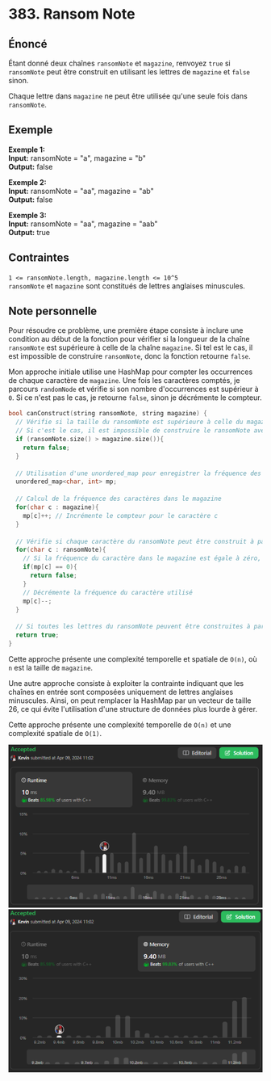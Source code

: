 # 383. Ransom Note

## Énoncé

Étant donné deux chaînes `ransomNote` et `magazine`, renvoyez `true` si `ransomNote` peut être construit en utilisant les lettres de `magazine` et `false` sinon.

Chaque lettre dans `magazine` ne peut être utilisée qu'une seule fois dans `ransomNote`.

## Exemple

**Exemple 1:**  
**Input:** ransomNote = "a", magazine = "b"  
**Output:** false

**Exemple 2:**  
**Input:** ransomNote = "aa", magazine = "ab"  
**Output:** false

**Exemple 3:**  
**Input:** ransomNote = "aa", magazine = "aab"  
**Output:** true

## Contraintes

`1 <= ransomNote.length, magazine.length <= 10^5`  
`ransomNote` et `magazine` sont constitués de lettres anglaises minuscules.

## Note personnelle

Pour résoudre ce problème, une première étape consiste à inclure une condition au début de la fonction pour vérifier si la longueur de la chaîne `ransomNote` est supérieure à celle de la chaîne `magazine`. Si tel est le cas, il est impossible de construire `ransomNote`, donc la fonction retourne `false`.

Mon approche initiale utilise une HashMap pour compter les occurrences de chaque caractère de `magazine`. Une fois les caractères comptés, je parcours `randomNode` et vérifie si son nombre d'occurrences est supérieur à `0`. Si ce n'est pas le cas, je retourne `false`, sinon je décrémente le compteur.

```cpp
bool canConstruct(string ransomNote, string magazine) {
  // Vérifie si la taille du ransomNote est supérieure à celle du magazine
  // Si c'est le cas, il est impossible de construire le ransomNote avec les lettres disponibles dans le magazine
  if (ransomNote.size() > magazine.size()){
    return false;
  }

  // Utilisation d'une unordered_map pour enregistrer la fréquence des caractères dans le magazine
  unordered_map<char, int> mp;

  // Calcul de la fréquence des caractères dans le magazine
  for(char c : magazine){
    mp[c]++; // Incrémente le compteur pour le caractère c
  }

  // Vérifie si chaque caractère du ransomNote peut être construit à partir du magazine
  for(char c : ransomNote){
    // Si la fréquence du caractère dans le magazine est égale à zéro, cela signifie qu'il n'est pas disponible
    if(mp[c] == 0){
      return false;
    }
    // Décrémente la fréquence du caractère utilisé
    mp[c]--;
  }

  // Si toutes les lettres du ransomNote peuvent être construites à partir du magazine, retourne vrai
  return true;
}
```

Cette approche présente une complexité temporelle et spatiale de `O(n)`, où `n` est la taille de `magazine`.

Une autre approche consiste à exploiter la contrainte indiquant que les chaînes en entrée sont composées uniquement de lettres anglaises minuscules. Ainsi, on peut remplacer la HashMap par un vecteur de taille 26, ce qui évite l'utilisation d'une structure de données plus lourde à gérer.

Cette approche présente une complexité temporelle de `O(n)` et une complexité spatiale de `O(1)`.

<img src="./imgs/runtime.png"/>
<img src="./imgs/memory.png"/>
